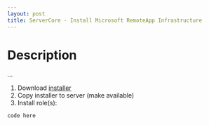 ```yaml
---
layout: post
title: ServerCore - Install Microsoft RemoteApp Infrastructure
---
```


# Description
...

1) Download [installer](http://aka.ms/WACDownload)
2) Copy installer to server (make available)
3) Install role(s):
```
code here
```
